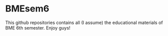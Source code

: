 # BMEsem6
This github repositories contains all (I assume) the educational materials of BME 6th semester. Enjoy guys!
